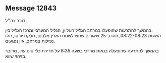 ## Message 12843

דובר צה״ל:

בהמשך להתרעות שהופעלו במרחב הגליל העליון, הגליל המערבי ומרכז הגליל בין השעות 08:22-08:23, זוהו כ-25 שיגורים שחצו לשטח הארץ מלבנון, חלקם יורטו, זוהו נפילות במרחב, אין נפגעים. 

בהמשך להתרעה שהופעלה בנאות מרדכי בשעה 8:35 על חדירת כלי טיס עוין, מדובר בזיהוי שווא.

